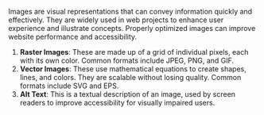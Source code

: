 Images are visual representations that can convey information quickly and effectively. They are widely used in web projects to enhance user experience and illustrate concepts. Properly optimized images can improve website performance and accessibility.

1. **Raster Images**: These are made up of a grid of individual pixels, each with its own color. Common formats include JPEG, PNG, and GIF.
2. **Vector Images**: These use mathematical equations to create shapes, lines, and colors. They are scalable without losing quality. Common formats include SVG and EPS.
3. **Alt Text**: This is a textual description of an image, used by screen readers to improve accessibility for visually impaired users.
